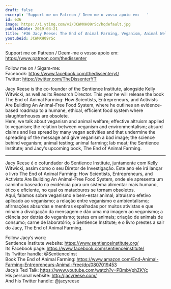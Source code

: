 ```yaml
---
draft: false
excerpt: 'Support me on Patreon / Deem-me o vosso apoio em:   '
id: e36
image: https://i.ytimg.com/vi/JCWMXH09rSc/hqdefault.jpg
publishDate: 2019-03-21
title: '#36 Jacy Reese: The End of Animal Farming, Veganism, Animal Welfare, Enviromentalism'
youtubeid: JCWMXH09rSc
---
```

Support me on Patreon / Deem-me o vosso apoio em:   
https://www.patreon.com/thedissenter

Follow me on / Sigam-me:  
Facebook: https://www.facebook.com/thedissenteryt/  
Twitter: https://twitter.com/TheDissenterYT

Jacy Reese is the co-founder of the Sentience Institute, alongside Kelly Witwicki, as well as its Research Director. This year he will release the book The End of Animal Farming: How Scientists, Entrepreneurs, and Activists Are Building An Animal-Free Food System, where he outlines an evidence-based roadmap to a humane, ethical, efficient food system where slaughterhouses are obsolete.  
Here, we talk about veganism and animal welfare; effective altruism applied to veganism; the relation between veganism and environmentalism; absurd claims and lies spread by many vegan activities and that undermine the spreading of the message and give veganism a bad image; the science behind veganism; animal testing; animal farming; lab meat; the Sentience Institute; and Jacy’s upcoming book, The End of Animal Farming.

---

Jacy Reese é o cofundador do Sentience Institute, juntamente com Kelly Witwicki, assim como o seu Diretor de Investigação. Este ano ele irá lançar o livro The End of Animal Farming: How Scientists, Entrepreneurs, and Activists Are Building An Animal-Free Food System, onde ele apresenta um caminho baseado na evidência para um sistema alimentar mais humano, ético e eficiente, no qual os matadouros se tornam obsoletos.  
Aqui, falamos sobre veganismo e bem-estar animal; altruísmo efetivo aplicado ao veganismo; a relação entre veganismo e ambientalismo; afirmações absurdas e mentiras espalhadas por muitos ativistas e que minam a divulgação da mensagem e dão uma má imagem ao veganismo; a ciência por detrás do veganismo; testes em animais; criação de animais de consumo; carne de laboratório; o Sentience Institute; e o livro prestes a sair do Jacy, The End of Animal Farming.

Follow Jacy’s work:  
Sentience Institute website: https://www.sentienceinstitute.org/  
Its Facebook page: https://www.facebook.com/sentienceinstitute/  
Its Twitter handle: @SentienceInst  
Book The End of Animal Farming: https://www.amazon.com/End-Animal-Farming-Entrepreneurs-Animal-Free/dp/0807019453  
Jacy’s Ted Talk: https://www.youtube.com/watch?v=PBmbVphZKYc  
His personal website: http://jacyreese.com/  
And his Twitter handle: @jacyreese